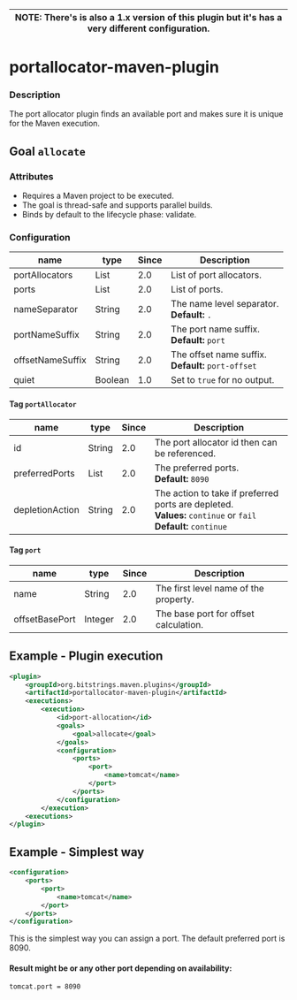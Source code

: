 | **NOTE:** There's is also a 1.x version of this plugin but it's has a very different configuration. |
|-----------------------------------------------------------------------------------------------------|

portallocator-maven-plugin
==========================

### Description

The port allocator plugin finds an available port and makes sure it is unique for the Maven execution.

Goal `allocate`
---------------

### Attributes

* Requires a Maven project to be executed.
* The goal is thread-safe and supports parallel builds.
* Binds by default to the lifecycle phase: validate.

### Configuration

| name | type | Since | Description |
| ---- | ---- | ----- | ----------- |
| portAllocators | List | 2.0 | List of port allocators. |
| ports | List | 2.0 | List of ports. |
| nameSeparator | String | 2.0 | The name level separator.<br/>**Default:** `.` |
| portNameSuffix | String | 2.0 | The port name suffix.<br/>**Default:** `port` |
| offsetNameSuffix | String | 2.0 | The offset name suffix.<br/>**Default:** `port-offset` |
| quiet | Boolean | 1.0 | Set to `true` for no output. |

#### Tag `portAllocator`

| name | type | Since | Description |
| ---- | ---- | ----- | ----------- |
| id | String | 2.0 | The port allocator id then can be referenced. |
| preferredPorts | List | 2.0 | The preferred ports.<br/>**Default:** `8090` |
| depletionAction | String | 2.0 | The action to take if preferred ports are depleted.<br/>**Values:** `continue` or `fail`<br/>**Default:** `continue`  |

#### Tag `port`

| name | type | Since | Description |
| ---- | ---- | ----- | ----------- |
| name | String | 2.0 | The first level name of the property. |
| offsetBasePort | Integer | 2.0 | The base port for offset calculation. |


Example - Plugin execution
--------------------------
```xml
<plugin>
    <groupId>org.bitstrings.maven.plugins</groupId>
    <artifactId>portallocator-maven-plugin</artifactId>
    <executions>
        <execution>
            <id>port-allocation</id>
            <goals>
                <goal>allocate</goal>
            </goals>
            <configuration>
                <ports>
                    <port>
                        <name>tomcat</name>
                    </port>
                </ports>
            </configuration>
        </execution>
    <executions>
</plugin>
```


Example - Simplest way
----------------------
```xml
<configuration>
    <ports>
        <port>
            <name>tomcat</name>
        </port>
    </ports>
</configuration>
```

This is the simplest way you can assign a port. The default preferred port is 8090.

#### Result might be or any other port depending on availability:
```
tomcat.port = 8090
```
